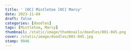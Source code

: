```yaml
---
title: ' [OC] Mistletoe [OC] Marcy'
date: 2023-11-04
draft: false
categories: [doodles]
tags: [Mistletoe, Marcy]
thumbnail: /static/image/thumbnails/doodles/001-045.png
cover: /static/image/doodles/001-045.jpg
stamp: 9946
---
```

